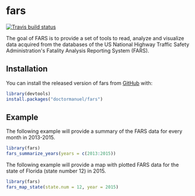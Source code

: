 
# fars

<!-- badges: start -->
[![Travis build status](https://travis-ci.com/doctormanuel/fars.svg?branch=master)](https://travis-ci.com/doctormanuel/fars)
<!-- badges: end -->

The goal of FARS is to provide a set of tools to read, analyze and visualize
data acquired from the databases of the US National Highway Traffic Safety
Administration's Fatality Analysis Reporting System (FARS).

## Installation

You can install the released version of fars from [GitHub](https://github.com/doctormanuel/fars) with:

``` r
library(devtools)
install.packages("doctormanuel/fars")
```

## Example

The following example will provide a summary of the FARS data for every month
in 2013-2015.

``` r
library(fars)
fars_summarize_years(years = c(2013:2015))
```

The following example will provide a map with plotted FARS data for the state of
Florida (state number 12) in 2015.

``` r
library(fars)
fars_map_state(state.num = 12, year = 2015)
```
